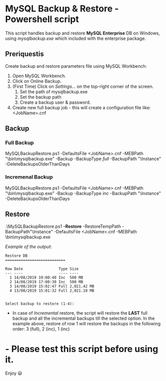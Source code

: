# MySQL Backup & Restore  - Powershell script

This script handles backup and restore **MySQL Enterprise** DB on Windows,
using *mysqlbackup.exe* which included with the enterprise package.

## Preriquestis

Create backup and restore parameters file using MySQL Workbench:

1. Open MySQL Workbench.
2. Click on Online Backup.
3. (First Time) Click on *Settings...* on the top-right corner of the screen.
   1. Set the path of mysqlbackup.exe
   2. Set the backup path
   3. Create a backup user & password.
4. Create new full backup job - this will create a configuration file like:  <BackupDir>\<JobName>.cnf

## Backup

### Full Backup

MySQLBackupRestore.ps1 -DefaultsFile <BackupDir>\<JobName>.cnf -MEBPath "<MySQL>\bin\mysqlbackup.exe" -Backup -BackupType *full* -BackupPath "<BackupDir>\Instance" -DeleteBackupsOlderThanDays <N>

### Incremenal Backup

MySQLBackupRestore.ps1 -DefaultsFile <BackupDir>\<JobName>.cnf -MEBPath "<MySQL>\bin\mysqlbackup.exe" -Backup -BackupType *inc* -BackupPath "<BackupDir>\Instance" -DeleteBackupsOlderThanDays <N>

## Restore

.\MySQLBackupRestore.ps1 **-Restore** -RestoreTempPath <TempDir> -BackupPath"<BackupDir>\Instance" -DefaultsFile <BackupDir>\<JobName>.cnf -MEBPath <MySQL>\bin\mysqlbackup.exe

*Example of the output:*
```
Restore DB
===========================

Row Date                Type Size
--- ----                ---- ----
  1 14/08/2019 19:00:40 Inc  500 MB
  2 14/08/2019 17:00:30 Inc  500 MB
  3 14/08/2019 15:02:47 Full 2,021.42 MB
  4 13/08/2019 15:01:32 Full 2,021.10 MB


Select backup to restore (1-4):
```

- In case of *Incremental* restore, the script will restore the **LAST** full backup and all the incremental backups till the selected option.
  In the example above, restore of row 1 will restore the backups in the following order: 3 (full), 2 (inc), 1 (inc)

# **- Please test this script before using it.**

Enjoy :smiley:
